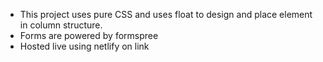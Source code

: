 - This project uses pure CSS and uses float to design and place element in column structure.
- Forms are powered by formspree
- Hosted live using netlify on link 